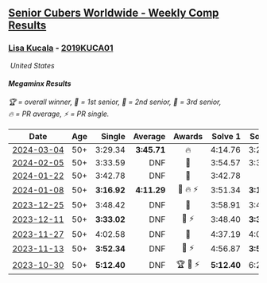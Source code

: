 <style>table {white-space: nowrap;}</style>
<link rel="stylesheet" type="text/css" href="/scw-comp/css/flags.css" />

## [Senior Cubers Worldwide - Weekly Comp Results](/scw-comp/results/)
### [Lisa Kucala](README.md) - [2019KUCA01](https://www.worldcubeassociation.org/persons/2019KUCA01?event=minx)

<i class="flag flag-US" />&nbsp;United States

#### Megaminx Results

<span style="white-space: nowrap;">🏆 = overall winner</span>, <span style="white-space: nowrap;">🥇 = 1st senior</span>, <span style="white-space: nowrap;">🥈 = 2nd senior</span>, <span style="white-space: nowrap;">🥉 = 3rd senior</span>, <span style="white-space: nowrap;">🔥 = PR average</span>, <span style="white-space: nowrap;">⚡ = PR single</span>.

| Date | Age | Single | Average | Awards | Solve 1 | Solve 2 | Solve 3 | Solve 4 | Solve 5 | Video |
| :--: | :--: | --: | --: | :--: | --: | --: | --: | --: | --: | :-- |
| [2024-03-04](../../results/2024-03-04/minx.md) | 50+ | 3:29.34 | **3:45.71** | 🔥 | 4:14.76 | 3:29.34 | 3:33.03 | DNS | DNS | [Desktop](https://www.facebook.com/events/682023687232856/permalink/687360803365811) / [Mobile](https://m.facebook.com/events/682023687232856?view=permalink&id=687360803365811) |
| [2024-02-05](../../results/2024-02-05/minx.md) | 50+ | 3:33.59 | DNF | 🥈 | 3:54.57 | 3:33.59 | DNS | DNS | DNS | [Desktop](https://www.facebook.com/events/3090201184445880/permalink/3102323149900350) / [Mobile](https://m.facebook.com/events/3090201184445880?view=permalink&id=3102323149900350) |
| [2024-01-22](../../results/2024-01-22/minx.md) | 50+ | 3:42.78 | DNF | 🥈 | 3:42.78 | DNF | DNS | DNS | DNS | [Desktop](https://www.facebook.com/events/1080083269860734/permalink/1087667255769002) / [Mobile](https://m.facebook.com/events/1080083269860734?view=permalink&id=1087667255769002) |
| [2024-01-08](../../results/2024-01-08/minx.md) | 50+ | **3:16.92** | **4:11.29** | 🥈 🔥 ⚡ | 3:51.34 | **3:16.92** | 5:25.61 | DNS | DNS | [Desktop](https://www.facebook.com/events/1278843609453417/permalink/1282597012411410) / [Mobile](https://m.facebook.com/events/1278843609453417?view=permalink&id=1282597012411410) |
| [2023-12-25](../../results/2023-12-25/minx.md) | 50+ | 3:48.42 | DNF | 🥈 | 3:58.91 | 3:48.42 | DNS | DNS | DNS | [Desktop](https://www.facebook.com/events/231087383363053/permalink/239628349175623) / [Mobile](https://m.facebook.com/events/231087383363053?view=permalink&id=239628349175623) |
| [2023-12-11](../../results/2023-12-11/minx.md) | 50+ | **3:33.02** | DNF | 🥈 ⚡ | 3:48.40 | **3:33.02** | DNS | DNS | DNS | [Desktop](https://www.facebook.com/events/1404140403643629/permalink/1411468176244185) / [Mobile](https://m.facebook.com/events/1404140403643629?view=permalink&id=1411468176244185) |
| [2023-11-27](../../results/2023-11-27/minx.md) | 50+ | 4:02.58 | DNF | 🥉 | 4:37.19 | 4:02.58 | DNS | DNS | DNS | [Desktop](https://www.facebook.com/events/889636606027860/permalink/895482232109964) / [Mobile](https://m.facebook.com/events/889636606027860?view=permalink&id=895482232109964) |
| [2023-11-13](../../results/2023-11-13/minx.md) | 50+ | **3:52.34** | DNF | 🥈 ⚡ | 4:56.87 | **3:52.34** | DNS | DNS | DNS | [Desktop](https://www.facebook.com/events/1478121449586426/permalink/1485466685518569) / [Mobile](https://m.facebook.com/events/1478121449586426?view=permalink&id=1485466685518569) |
| [2023-10-30](../../results/2023-10-30/minx.md) | 50+ | **5:12.40** | DNF | 🏆 🥇 ⚡ | **5:12.40** | 6:24.99 | DNS | DNS | DNS | [Desktop](https://www.facebook.com/events/1074911313795532/permalink/1083211186298878) / [Mobile](https://m.facebook.com/events/1074911313795532?view=permalink&id=1083211186298878) |


<!-- Global site tag (gtag.js) - Google Analytics -->
<script async src="https://www.googletagmanager.com/gtag/js?id=UA-86348435-3"></script>
<script>window.dataLayer = window.dataLayer || []; function gtag() {dataLayer.push(arguments);} gtag('js', new Date()); gtag('config', 'UA-86348435-3');</script>
